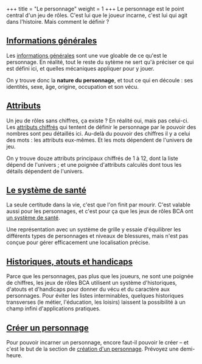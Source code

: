+++
title = "Le personnage"
weight = 1
+++
Le personnage est le point central d'un jeu de rôles. C'est lui que le joueur incarne, c'est lui qui agit dans l'histoire. Mais comment le définir ?

## [Informations générales](/regles/definition/informationsgenerales/)

Les [informations générales](/regles/definition/informationsgenerales/) sont une vue gloable de ce qu'est le personnage. En réalité, tout le reste du sytème ne sert qu'à préciser ce qui est défini ici, et quelles mécaniques appliquer pour y jouer.

On y trouve donc la **nature du personnage**, et tout ce qui en découle : ses identités, sexe, âge, origine, occupation et son vécu.

## [Attributs](/regles/definition/attributs/)

Un jeu de rôles sans chiffres, ça existe ? En réalité oui, mais pas celui-ci. Les [attributs chiffrés](/regles/definition/attributs/) qui tentent de définir le personnage par le pouvoir des nombres sont peu détaillés ici. Au-delà du pouvoir des chiffres il y a celui des mots : les attributs eux-mêmes. Et les mots dépendent de l'univers de jeu.

On y trouve douze attributs principaux chiffrés de 1 à 12, dont la liste dépend de l'univers ; et une poignée d'attributs calculés dont tous les détails dépendent de l'univers.

## [Le système de santé](/regles/definition/sante/)

La seule certitude dans la vie, c'est que l'on finit par mourir. C'est valable aussi pour les personnages, et c'est pour ça que les jeux de rôles BCA ont [un système de santé](/regles/definition/sante/).

Une représentation avec un système de grille y essaie d'équilibrer les différents types de personnages et niveaux de blessures, mais n'est pas conçue pour gérer efficacement une localisation précise.

## [Historiques, atouts et handicaps](/regles/definition/historique/)

Parce que les personnages, pas plus que les joueurs, ne sont une poignée de chiffres, les jeux de rôles BCA utilisent un système d'historiques, d'atouts et d'handicaps pour donner du vécu et du caractère aux personnages. Pour éviter les listes interminables, quelques historiques transverses (le métier, l'éducation, les loisirs) laissent la possibilité à un champ infini d'applications pratiques.

## [Créer un personnage](/regles/definition/creationperso/)

Pour pouvoir incarner un personnage, encore faut-il pouvoir le créer – et c'est le but de la section de [création d'un personnage](/regles/definition/creationperso/). Prévoyez une demi-heure.

